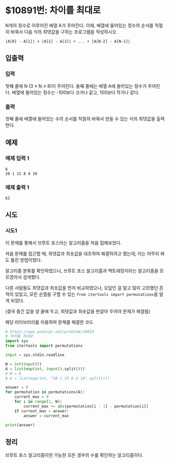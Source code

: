# $10891번: 차이를 최대로

N개의 정수로 이루어진 배열 A가 주어진다. 이때, 배열에 들어있는 정수의 순서를 적절히 바꿔서 다음 식의 최댓값을 구하는 프로그램을 작성하시오.

```text
|A[0] - A[1]| + |A[1] - A[2]| + ... + |A[N-2] - A[N-1]|
```

## 입출력

### 입력
첫째 줄에 N (3 ≤ N ≤ 8)이 주어진다. 둘째 줄에는 배열 A에 들어있는 정수가 주어진다. 배열에 들어있는 정수는 -100보다 크거나 같고, 100보다 작거나 같다.

### 출력
첫째 줄에 배열에 들어있는 수의 순서를 적절히 바꿔서 얻을 수 있는 식의 최댓값을 출력한다.

## 예제

### 예제 입력 1

```text
6
20 1 15 8 4 10
```

### 예제 출력 1

```text
62
```

## 시도

### 시도1

이 문제를 통해서 브루트 포스라는 알고리즘을 처음 접해보았다.

처음 문제를 접근할 때, 최댓값과 최솟값을 대조하여 해결하려고 했는데, 이는 아무리 봐도 틀린 방법이였다.

알고리즘 분류를 확인하였으나, 브루트 포스 알고리즘과 백트래킹이라는 알고리즘을 모르겠어서 검색했다.

다른 사람들도 최댓값과 최솟값을 먼저 비교하였으나, 오답인 걸 알고 많이 고민했던 흔적이 있었고,
모든 순열을 구할 수 있는 `from itertools import permutations`을 알게 되었다.

(결국 중간 값을 양 끝에 두고, 최댓값과 최솟값을 번갈아 두어야 문제가 해결됨)

해당 라이브러리를 이용하여 문제를 해결한 코드

```python
# https://www.acmicpc.net/problem/10819
# 차이를 최대로
import sys
from itertools import permutations

input = sys.stdin.readline

N = int(input())
A = list(map(int, input().split()))
# N = 6
# A = list(map(int, "20 1 15 8 4 10".split()))

answer = 0
for permutation in permutations(A):
    current_max = 0
    for i in range(1, N):
        current_max += abs(permutation[i - 1] - permutation[i])
    if current_max > answer:
        answer = current_max

print(answer)

```

## 정리

브루트 포스 알고리즘이란 가능한 모든 경우의 수를 확인하는 알고리즘이다. 
